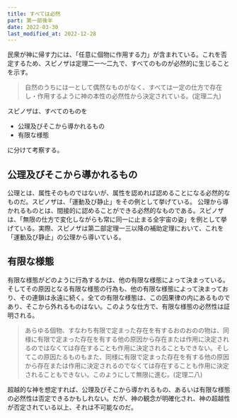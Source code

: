 ```yaml
---
title: すべては必然
part: 第一部後半
date: 2022-03-30
last_modified_at: 2022-12-28
---
```


民衆が神に帰す力には、「任意に個物に作用する力」が含まれている。これを否定するため、スピノザは定理二一～二九で、すべてのものが必然的に生じることを示す。

>自然のうちには一として偶然なものがなく、すべては一定の仕方で存在し・作用するように神の本性の必然性から決定されている。(定理二九)

スピノザは、すべてのものを

- 公理及びそこから導かれるもの
- 有限な様態

に分けて考察する。

## 公理及びそこから導かれるもの

公理とは、属性そのものではないが、属性を認めれば認めることになる必然的なものだ。スピノザは、「運動及び静止」をその例として挙げている。
公理から導かれるものとは、間接的に認めることができる必然的なものである。スピノザは、「無限の仕方で変化しながらも常に同一に止まる全宇宙の姿」を例として挙げている。実際、スピノザは第二部定理一三以降の補助定理において、これを「運動及び静止」の公理から導いている。

## 有限な様態

有限な様態がどのように行為するかは、他の有限な様態によって決まっている。そしてその原因となる有限な様態の行為も、他の有限な様態によって決まっており、その連鎖は永遠に続く。全ての有限な様態は、この因果律の内にあるものであり、そこから外れるものはない。このような仕方で、有限な様態の必然性は証明される。

>あらゆる個物、すなわち有限で定まった存在を有するおのおのの物は、同様に有限で定まった存在を有する他の原因から存在または作用に決定されるのではなくては存在することも作用に決定されることもできない。そしてこの原因たるものもまた、同様に有限で定まった存在を有する他の原因から存在または作用に決定されるのでなくては存在することも作用に決定されることもできない。このようにして無限に進む。(定理二八)

超越的な神を想定すれば、公理及びそこから導かれるもの、あるいは有限な様態の必然性は否定できるかもしれない。だが、神の観念が明確化され、神の超越性が否定されている以上、それは不可能なのだ。
